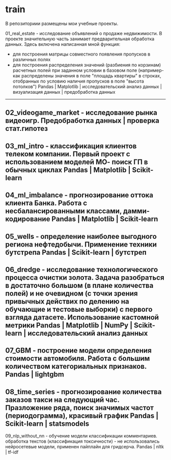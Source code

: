 # train

В репозиториии размещены мои учебные проекты.


01_real_estate - исследование объявлений о продаже недвижимости.
В проекте значительную часть занимает предварительная обработка данных. Здесь включена написанная мной функция:
- для построения матрицы совместного появления пропусков в различных полях
- для построения распределения значений (разбиения по корзинам) расчетных полей при заданном условии в базовом поле (например- как распределены значения в поле "площадь квартиры" в строках, отобранных по условию наличия пропусков в поле "высота потолков")
Pandas | Matplotlib | исследовательский анализ данных | визуализация данных | предобработка данных
----------------------------------------------------------------------------------------------------

02_videogame_market - исследование рынка видеоигр.
Предобработка данных | проверка cтат.гипотез
----------------------------------------------------------------------------------------------------

03_ml_intro - классификация клиентов телеком компании.
Первый проект с использованием моделей МО- поиск ГП в обычных циклах
Pandas | Matplotlib | Scikit-learn
----------------------------------------------------------------------------------------------------

04_ml_imbalance - прогнозирование оттока клиента Банка.
Работа с несбалансированными классами, дамми-кодирование
Pandas | Matplotlib | Scikit-learn
----------------------------------------------------------------------------------------------------

05_wells - определение наиболее выгодного региона нефтедобычи.
Применение техники бутстрепа
Pandas | Scikit-learn | бутстреп
----------------------------------------------------------------------------------------------------

06_dredge - исследование технологического процесса очистки золота.
Задача разобраться в достаточно большом (в плане количества полей) и не очевидном (с точки зрения привычных действих по делению на обучающие и тестовые выборки) с первого взгляда датасете. Использование кастомной метрики
Pandas | Matplotlib | NumPy | Scikit-learn | исследовательский анализ данных
----------------------------------------------------------------------------------------------------

07_GBM - построение модели определения стоимости автомобиля.
Работа с большим количеством категориальных признаков.
Pandas | lightgbm
----------------------------------------------------------------------------------------------------

08_time_series - прогнозирование количества заказов такси на следующий час.
Празложение ряда, поиск значимых частот (периодограмма), красивый график
Pandas | Scikit-learn | statsmodels
----------------------------------------------------------------------------------------------------

09_nlp_without_nn - обучение модели классификации комментариев.
обработка текстов (классификация токсичности) - не использовались нейросетевые модели, применен пайплайн для гридсерча.
Pandas | nltk | tf-idf
